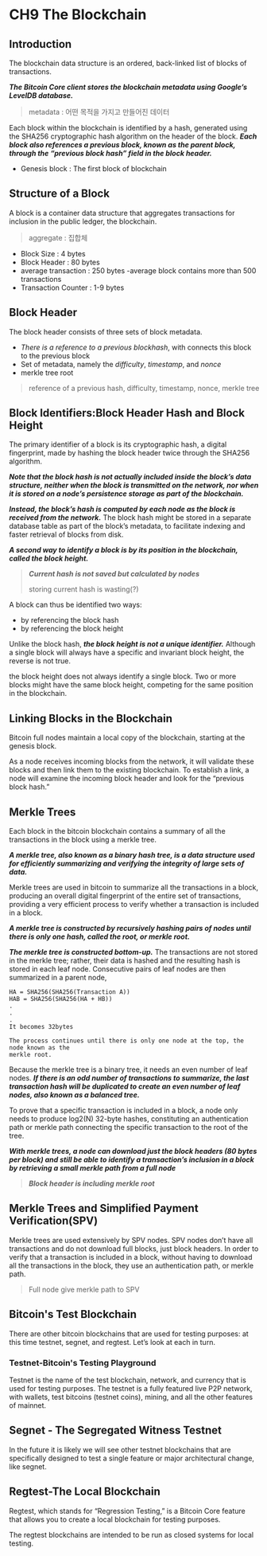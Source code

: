 # CH9 The Blockchain

## Introduction

The blockchain data structure is an ordered, back-linked list of blocks of transactions.

***The Bitcoin Core client stores the blockchain metadata using Google’s LevelDB database.*** 

> metadata : 어떤 목적을 가지고 만들어진 데이터

Each block within the blockchain is identified by a hash, generated using the SHA256 cryptographic hash algorithm on the header of the block. ***Each block also references a previous block, known as the parent block, through the “previous block hash” field in the block header.***

- Genesis block : The first block of blockchain

## Structure of a Block

A block is a container data structure that aggregates transactions for inclusion in the public ledger, the blockchain.

> aggregate : 집합체

- Block Size : 4 bytes
- Block Header : 80 bytes
- average transaction : 250 bytes -average block contains more than 500 transactions
- Transaction Counter : 1-9 bytes

## Block Header

The block header consists of three sets of block metadata.

- *There is a reference to a previous blockhash*, with connects this block to the previous block
- Set of metadata, namely the *difficulty*, *timestamp*, and *nonce*
- merkle tree root

> reference of a previous hash, difficulty, timestamp, nonce, merkle tree

## Block Identifiers:Block Header Hash and Block Height

The primary identifier of a block is its cryptographic hash, a digital fingerprint, made by hashing the block header twice through the SHA256 algorithm.

***Note that the block hash is not actually included inside the block’s data structure, neither when the block is transmitted on the network, nor when it is stored on a node’s persistence storage as part of the blockchain.***

***Instead, the block’s hash is computed by each node as the block is received from the network.*** The block hash might be stored in a separate database table as part of the block’s metadata, to facilitate indexing and faster retrieval of blocks from disk.

***A second way to identify a block is by its position in the blockchain, called the block height.***

> ***Current hash is not saved but calculated by nodes***
>
> storing current hash is wasting(?)

A block can thus be identified two ways: 

- by referencing the block hash
- by referencing the block height

Unlike the block hash, ***the block height is not a unique identifier.*** Although a single block will always have a specific and invariant block height, the reverse is not true.

the block height does not always identify a single block. Two or more blocks might have the same block height, competing for the same position in the blockchain.

## Linking Blocks in the Blockchain

Bitcoin full nodes maintain a local copy of the blockchain, starting at the genesis block.

As a node receives incoming blocks from the network, it will validate these blocks and then link them to the existing blockchain. To establish a link, a node will examine the incoming block header and look for the “previous block hash.”

## Merkle Trees

Each block in the bitcoin blockchain contains a summary of all the transactions in the block using a merkle tree.

***A merkle tree, also known as a binary hash tree, is a data structure used for efficiently summarizing and verifying the integrity of large sets of data.***

Merkle trees are used in bitcoin to summarize all the transactions in a block, producing an overall digital fingerprint of the entire set of transactions, providing a very efficient process to verify whether a transaction is included in a block.

***A merkle tree is constructed by recursively hashing pairs of nodes until there is only one hash, called the root, or merkle root.*** 

***The merkle tree is constructed bottom-up.*** The transactions are not stored in the merkle tree; rather, their data is hashed and the resulting hash is stored in each leaf node. Consecutive pairs of leaf nodes are then summarized in a parent node,

```
HA = SHA256(SHA256(Transaction A))
HAB = SHA256(SHA256(HA + HB))
.
.
.
It becomes 32bytes

The process continues until there is only one node at the top, the node known as the
merkle root.
```

Because the merkle tree is a binary tree, it needs an even number of leaf nodes. ***If there is an odd number of transactions to summarize, the last transaction hash will be duplicated to create an even number of leaf nodes, also known as a balanced tree.***

To prove that a specific transaction is included in a block, a node only needs to produce log2(N) 32-byte hashes, constituting an authentication path or merkle path connecting the specific transaction to the root of the tree.

***With merkle trees, a node can download just the block headers (80 bytes per block) and still be able to identify a transaction’s inclusion in a block by retrieving a small merkle path from a full node***

> ***Block header is including merkle root***

## Merkle Trees and Simplified Payment Verification(SPV)

Merkle trees are used extensively by SPV nodes. SPV nodes don’t have all transactions and do not download full blocks, just block headers. In order to verify that a transaction is included in a block, without having to download all the transactions in the block, they use an authentication path, or merkle path.

> Full node give merkle path to SPV

## Bitcoin's Test Blockchain

There are other bitcoin blockchains that are used for testing purposes: at this time testnet, segnet, and regtest. Let’s look at each in turn.

### Testnet-Bitcoin's Testing Playground

Testnet is the name of the test blockchain, network, and currency that is used for testing purposes. The testnet is a fully featured live P2P network, with wallets, test bitcoins (testnet coins), mining, and all the other features of mainnet.

## Segnet - The Segregated Witness Testnet

In the future it is likely we will see other testnet blockchains that are specifically designed to test a single feature or major architectural change, like segnet.

## Regtest-The Local Blockchain

Regtest, which stands for “Regression Testing,” is a Bitcoin Core feature that allows you to create a local blockchain for testing purposes.

The regtest blockchains are intended to be run as closed systems for local testing.